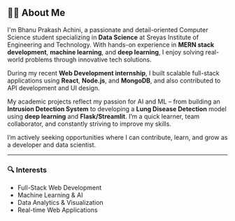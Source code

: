 ## 👨‍💻 About Me

I'm Bhanu Prakash Achini, a passionate and detail-oriented Computer Science student specializing in **Data Science** at Sreyas Institute of Engineering and Technology. With hands-on experience in **MERN stack development**, **machine learning**, and **deep learning**, I enjoy solving real-world problems through innovative tech solutions.

During my recent **Web Development internship**, I built scalable full-stack applications using **React**, **Node.js**, and **MongoDB**, and also contributed to API development and UI design.

My academic projects reflect my passion for AI and ML – from building an **Intrusion Detection System** to developing a **Lung Disease Detection** model using **deep learning** and **Flask/Streamlit**. I’m a quick learner, team collaborator, and constantly striving to improve my skills.

I’m actively seeking opportunities where I can contribute, learn, and grow as a developer and data scientist.

---

### 🔍 Interests
- Full-Stack Web Development
- Machine Learning & AI
- Data Analytics & Visualization
- Real-time Web Applications
  
